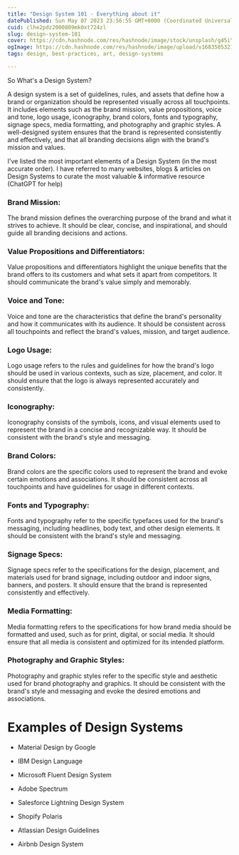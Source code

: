 ```yaml
---
title: "Design System 101 - Everything about it"
datePublished: Sun May 07 2023 23:56:55 GMT+0000 (Coordinated Universal Time)
cuid: clhe2pdz2000809mk0xt724zl
slug: design-system-101
cover: https://cdn.hashnode.com/res/hashnode/image/stock/unsplash/g45iYq7eQR4/upload/e24c3f67d7a93158d1d71ce298fe2866.jpeg
ogImage: https://cdn.hashnode.com/res/hashnode/image/upload/v1683505321499/c432095d-5cca-4770-a9eb-5a28225950c0.jpeg
tags: design, best-practices, art, design-systems

---
```


So What's a Design System?

A design system is a set of guidelines, rules, and assets that define how a brand or organization should be represented visually across all touchpoints. It includes elements such as the brand mission, value propositions, voice and tone, logo usage, iconography, brand colors, fonts and typography, signage specs, media formatting, and photography and graphic styles. A well-designed system ensures that the brand is represented consistently and effectively, and that all branding decisions align with the brand's mission and values.

I've listed the most important elements of a Design System (in the most accurate order). I have referred to many websites, blogs & articles on Design Systems to curate the most valuable & informative resource (ChatGPT for help)

### Brand Mission:

The brand mission defines the overarching purpose of the brand and what it strives to achieve. It should be clear, concise, and inspirational, and should guide all branding decisions and actions.

### Value Propositions and Differentiators:

Value propositions and differentiators highlight the unique benefits that the brand offers to its customers and what sets it apart from competitors. It should communicate the brand's value simply and memorably.

### Voice and Tone:

Voice and tone are the characteristics that define the brand's personality and how it communicates with its audience. It should be consistent across all touchpoints and reflect the brand's values, mission, and target audience.

### Logo Usage:

Logo usage refers to the rules and guidelines for how the brand's logo should be used in various contexts, such as size, placement, and color. It should ensure that the logo is always represented accurately and consistently.

### Iconography:

Iconography consists of the symbols, icons, and visual elements used to represent the brand in a concise and recognizable way. It should be consistent with the brand's style and messaging.

### Brand Colors:

Brand colors are the specific colors used to represent the brand and evoke certain emotions and associations. It should be consistent across all touchpoints and have guidelines for usage in different contexts.

### Fonts and Typography:

Fonts and typography refer to the specific typefaces used for the brand's messaging, including headlines, body text, and other design elements. It should be consistent with the brand's style and messaging.

### Signage Specs:

Signage specs refer to the specifications for the design, placement, and materials used for brand signage, including outdoor and indoor signs, banners, and posters. It should ensure that the brand is represented consistently and effectively.

### Media Formatting:

Media formatting refers to the specifications for how brand media should be formatted and used, such as for print, digital, or social media. It should ensure that all media is consistent and optimized for its intended platform.

### Photography and Graphic Styles:

Photography and graphic styles refer to the specific style and aesthetic used for brand photography and graphics. It should be consistent with the brand's style and messaging and evoke the desired emotions and associations.

# Examples of Design Systems

* Material Design by Google
    
* IBM Design Language
    
* Microsoft Fluent Design System
    
* Adobe Spectrum
    
* Salesforce Lightning Design System
    
* Shopify Polaris
    
* Atlassian Design Guidelines
    
* Airbnb Design System